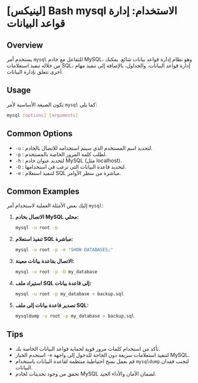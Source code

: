 # [لينيكس] Bash mysql الاستخدام: إدارة قواعد البيانات

## Overview
يستخدم أمر `mysql` للتفاعل مع خادم MySQL، وهو نظام إدارة قواعد بيانات شائع. يمكنك من خلاله تنفيذ استعلامات SQL، إدارة قواعد البيانات، والجداول، بالإضافة إلى تنفيذ مهام أخرى تتعلق بإدارة البيانات.

## Usage
تكون الصيغة الأساسية لأمر `mysql` كما يلي:

```bash
mysql [options] [arguments]
```

## Common Options
- `-u` : لتحديد اسم المستخدم الذي سيتم استخدامه للاتصال بالخادم.
- `-p` : لطلب كلمة المرور الخاصة بالمستخدم.
- `-h` : لتحديد عنوان خادم MySQL (مثل localhost).
- `-D` : لتحديد قاعدة البيانات التي ترغب في استخدامها.
- `-e` : لتنفيذ استعلام SQL مباشرة من سطر الأوامر.

## Common Examples
إليك بعض الأمثلة العملية لاستخدام أمر `mysql`:

1. **الاتصال بخادم MySQL محلي:**
   ```bash
   mysql -u root -p
   ```

2. **تنفيذ استعلام SQL مباشرة:**
   ```bash
   mysql -u root -p -e "SHOW DATABASES;"
   ```

3. **الاتصال بقاعدة بيانات معينة:**
   ```bash
   mysql -u root -p -D my_database
   ```

4. **استيراد ملف SQL إلى قاعدة بيانات:**
   ```bash
   mysql -u root -p my_database < backup.sql
   ```

5. **تصدير قاعدة بيانات إلى ملف SQL:**
   ```bash
   mysqldump -u root -p my_database > backup.sql
   ```

## Tips
- تأكد من استخدام كلمات مرور قوية لحماية قواعد البيانات الخاصة بك.
- استخدم الخيار `-e` لتنفيذ استعلامات سريعة دون الحاجة للدخول إلى واجهة MySQL.
- قم بعمل نسخ احتياطية منتظمة لقاعدة البيانات باستخدام `mysqldump` لتجنب فقدان البيانات.
- تحقق من وجود تحديثات لخادم MySQL لضمان الأمان والأداء الجيد.